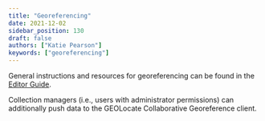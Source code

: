 ```yaml
---
title: "Georeferencing"
date: 2021-12-02
sidebar_position: 130
draft: false
authors: ["Katie Pearson"]
keywords: ["georeferencing"]
---
```


General instructions and resources for georeferencing can be found in the [Editor Guide](/Editor_Guide/Georeferencing).

Collection managers (i.e., users with administrator permissions) can additionally push data to the GEOLocate Collaborative Georeference client.
